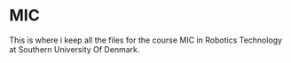 # MIC
This is where i keep all the files for the course MIC in Robotics Technology at Southern University Of Denmark.

